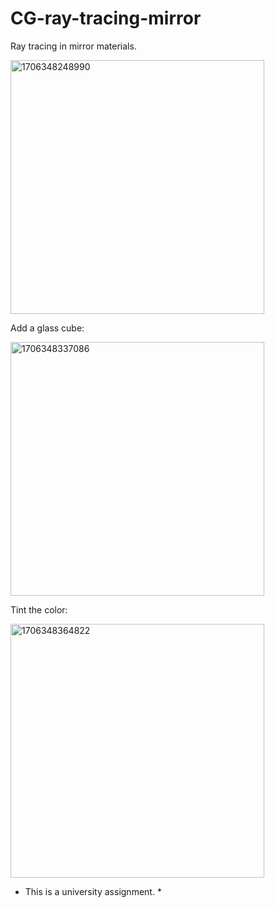 # CG-ray-tracing-mirror
Ray tracing in mirror materials.

<img width="406" alt="1706348248990" src="https://github.com/MauraLxy/CG-ray-tracing-mirror/assets/100116002/d2b082d1-dd30-402c-8a15-5188f3230648">

Add a glass cube:

<img width="406" alt="1706348337086" src="https://github.com/MauraLxy/CG-ray-tracing-mirror/assets/100116002/f04d9171-5323-4d61-be4d-46dd98037ee3">

Tint the color:

<img width="406" alt="1706348364822" src="https://github.com/MauraLxy/CG-ray-tracing-mirror/assets/100116002/8d57c8b1-1f13-483d-b9b7-4060f8cf4ed1">


* This is a university assignment. *

